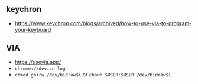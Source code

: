 #

## keychron

- <https://www.keychron.com/blogs/archived/how-to-use-via-to-program-your-keyboard>

## VIA

- <https://usevia.app/>
- `chrome://device-log`
- `chmod go+rw /dev/hidraw$i` or `chown $USER:$USER /dev/hidraw$i`
